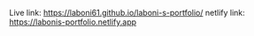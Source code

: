 Live link:  https://laboni61.github.io/laboni-s-portfolio/
netlify link: https://labonis-portfolio.netlify.app
